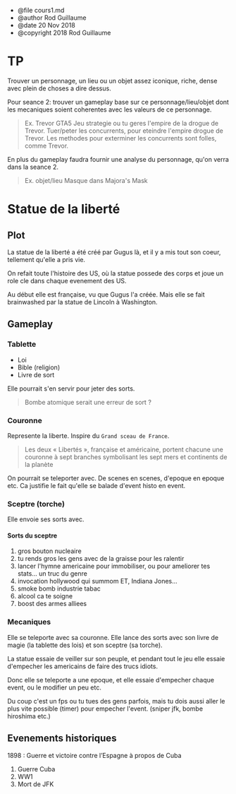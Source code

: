 * @file cours1.md
* @author Rod Guillaume
* @date 20 Nov 2018
* @copyright 2018 Rod Guillaume

# TP

Trouver un personnage, un lieu ou un objet assez iconique, riche, dense avec
plein de choses a dire dessus.

Pour seance 2: trouver un gameplay base sur ce personnage/lieu/objet dont les
mecaniques soient coherentes avec les valeurs de ce personnage.

> Ex. Trevor GTA5
> Jeu strategie ou tu geres l'empire de la drogue de Trevor.
> Tuer/peter les concurrents, pour eteindre l'empire drogue de Trevor.
> Les methodes pour exterminer les concurrents sont folles, comme Trevor.

En plus du gameplay faudra fournir une analyse du personnage, qu'on verra dans
la seance 2.

> Ex. objet/lieu
> Masque dans Majora's Mask

# Statue de la liberté

## Plot

La statue de la liberté a été créé par Gugus là, et il y a mis tout son coeur, tellement qu'elle a pris vie.

On refait toute l'histoire des US, où la statue possede des corps et joue un role cle dans chaque evenement des US.

Au début elle est française, vu que Gugus l'a créée. Mais elle se fait brainwashed par la statue de Lincoln à Washington.

## Gameplay

### Tablette

* Loi
* Bible (religion)
* Livre de sort

Elle pourrait s'en servir pour jeter des sorts.

> Bombe atomique serait une erreur de sort ?

### Couronne

Represente la liberte. Inspire du `Grand sceau de France`.

> Les deux « Libertés », française et américaine, portent chacune une couronne à
> sept branches symbolisant les sept mers et continents de la planète

On pourrait se teleporter avec. De scenes en scenes, d'epoque en epoque etc.
Ca justifie le fait qu'elle se balade d'event histo en event.

### Sceptre (torche)

Elle envoie ses sorts avec.

#### Sorts du sceptre

1. gros bouton nucleaire
1. tu rends gros les gens avec de la graisse pour les ralentir
1. lancer l'hymne americaine pour immobiliser, ou pour ameliorer tes stats... un
  truc du genre
1. invocation hollywood qui summom ET, Indiana Jones...
1. smoke bomb industrie tabac
1. alcool ca te soigne
1. boost des armes alliees

### Mecaniques

Elle se teleporte avec sa couronne. Elle lance des sorts avec son livre de magie
(la tablette des lois) et son sceptre (sa torche).

La statue essaie de veiller sur son peuple, et pendant tout le jeu elle essaie
d'empecher les americains de faire des trucs idiots.

Donc elle se teleporte a une epoque, et elle essaie d'empecher chaque event, ou
le modifier un peu etc.

Du coup c'est un fps ou tu tues des gens parfois, mais tu dois aussi aller le
plus vite possible (timer) pour empecher l'event. (sniper jfk, bombe hiroshima
etc.)

## Evenements historiques

1898 : Guerre et victoire contre l’Espagne à propos de Cuba
1. Guerre Cuba
1. WW1
1. Mort de JFK

